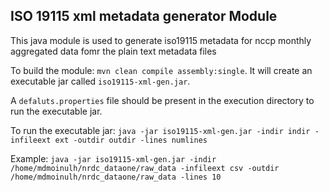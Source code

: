 ## ISO 19115 xml metadata generator Module

This java module is used to generate iso19115 metadata for nccp monthly aggregated data fomr the plain text metadata files

To build the module: `mvn clean compile assembly:single`. It will create an executable jar called `iso19115-xml-gen.jar`.

A `defaluts.properties` file should be present in the execution directory to run the executable jar.

To run the executable jar: `java -jar iso19115-xml-gen.jar -indir indir -infileext ext -outdir outdir -lines numlines`

Example: `java -jar iso19115-xml-gen.jar -indir /home/mdmoinulh/nrdc_dataone/raw_data -infileext csv -outdir /home/mdmoinulh/nrdc_dataone/raw_data -lines 10`
